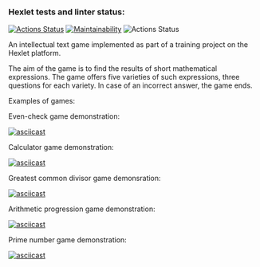 ### Hexlet tests and linter status:
[![Actions Status](https://github.com/Dedenev/python-project-lvl1/workflows/hexlet-check/badge.svg)](https://github.com/Dedenev/python-project-lvl1/actions)
[![Maintainability](https://api.codeclimate.com/v1/badges/043cd6c47177a0d55cf8/maintainability)](https://codeclimate.com/github/Dedenev/python-project-lvl1/maintainability)
![Actions Status](https://github.com/IDilettant/python-project-lvl1/workflows/Flake8-WPS/badge.svg)

An intellectual text game implemented as part of a training project on the Hexlet platform.

The aim of the game is to find the results of short mathematical expressions. The game offers five varieties of such expressions, three questions for each variety. In case of an incorrect answer, the game ends.

Examples of games:

Even-check game demonstration:

[![asciicast](https://asciinema.org/a/xAc8nz7Rxds2jKtY1iEWeHqSR.svg)](https://asciinema.org/a/xAc8nz7Rxds2jKtY1iEWeHqSR)

Calculator game demonstration:

[![asciicast](https://asciinema.org/a/ZuggcGqw6CTYU6Xj2iobA6iRQ.svg)](https://asciinema.org/a/ZuggcGqw6CTYU6Xj2iobA6iRQ)

Greatest common divisor game demonsration:

[![asciicast](https://asciinema.org/a/szEHoUHmy8P7KIdOBc6bFRkxc.svg)](https://asciinema.org/a/szEHoUHmy8P7KIdOBc6bFRkxc)

Arithmetic progression game demonstration:

[![asciicast](https://asciinema.org/a/PNX38HOI6HfKMo27U2YZ5pAS1.svg)](https://asciinema.org/a/PNX38HOI6HfKMo27U2YZ5pAS1)

Prime number game demonstration:

[![asciicast](https://asciinema.org/a/mygmU0V6hPebEFXVD7xDtiSjW.svg)](https://asciinema.org/a/mygmU0V6hPebEFXVD7xDtiSjW)
